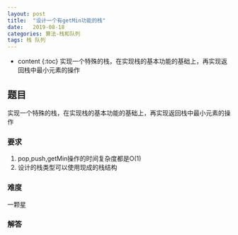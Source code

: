 ```yaml
---
layout: post
title:  "设计一个有getMin功能的栈"
date:   2019-08-18 
categories: 算法-栈和队列
tags: 栈 队列
---
```


* content
{:toc}
实现一个特殊的栈，在实现栈的基本功能的基础上，再实现返回栈中最小元素的操作




## 题目

实现一个特殊的栈，在实现栈的基本功能的基础上，再实现返回栈中最小元素的操作

### 要求
1. pop,push,getMin操作的时间复杂度都是O(1)
2. 设计的栈类型可以使用现成的栈结构

### 难度
一颗星
### 解答